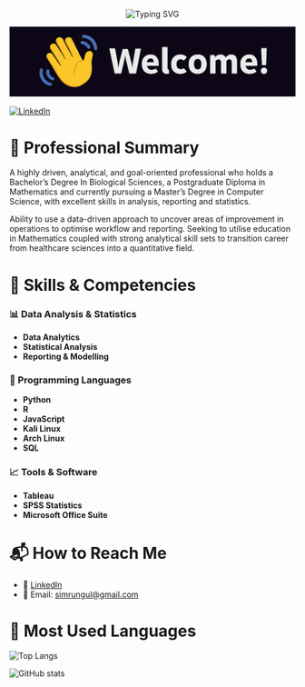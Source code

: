 <!-- 👋 Typing Animation -->
<p align="center">
  <img src="https://readme-typing-svg.herokuapp.com?font=Fira+Code&size=25&duration=4000&pause=1000&color=F77F00&width=600&lines=Welcome+to+my+GitHub!;My+name+is+Simrun;I'm+an+AI+%2F+Programming+Enthusiast;Lifelong+Learner+%26+Curious+Thinker" alt="Typing SVG">
</p>

<!-- 🧑‍💼 Left-Aligned Profile Image -->
<div align="left">
  <img src="https://github.com/simrungul/simrungul/blob/main/profile.jpg?raw=true" alt="Profile Picture" width="600">
</div>

[![LinkedIn](https://img.shields.io/badge/LinkedIn-0077B5?style=for-the-badge&logo=linkedin&logoColor=white)](https://www.linkedin.com/in/simrun-gul-b9902b123)


# 💼 Professional Summary
A highly driven, analytical, and goal-oriented professional who holds a Bachelor’s Degree In Biological Sciences, a Postgraduate Diploma
in Mathematics and currently pursuing a Master’s Degree in Computer Science, with excellent skills in analysis, reporting and statistics.

Ability to use a data-driven approach to uncover areas of improvement in operations to optimise workflow and reporting. Seeking to utilise education in Mathematics coupled with strong analytical skill sets to transition career from healthcare sciences into a quantitative field.



# 🔧 Skills & Competencies
### 📊 Data Analysis & Statistics
- **Data Analytics**
- **Statistical Analysis**
- **Reporting & Modelling**

### 🧠 Programming Languages
- **Python**
- **R**
- **JavaScript**
- **Kali Linux**
- **Arch Linux**
- **SQL**

### 📈 Tools & Software
- **Tableau**
- **SPSS Statistics**
- **Microsoft Office Suite**


# 📬 How to Reach Me

- 💼 [LinkedIn](https://www.linkedin.com)
- 📧 Email: [simrungul@gmail.com](mailto:simrungul@gmail.com)


# 🧠 Most Used Languages
![Top Langs](https://github-readme-stats.vercel.app/api/top-langs/?username=simrungul&layout=compact&langs_count=10&theme=radical)

![GitHub stats](https://github-readme-stats.vercel.app/api?username=simrungul&show_icons=true&theme=radical)
